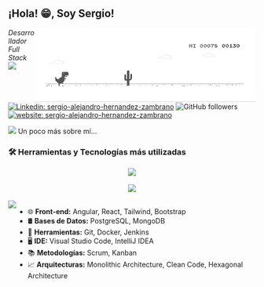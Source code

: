 <h2>¡Hola! 😁, Soy Sergio!</h2>
<img align='right' src="dino.gif" width="450">
<p><em>Desarrollador Full Stack <img src="https://media.giphy.com/media/WUlplcMpOCEmTGBtBW/giphy.gif" width="30"></em></p>

[![Linkedin: sergio-alejandro-hernandez-zambrano](https://img.shields.io/badge/-sergio-blue?style=flat-square&logo=Linkedin&logoColor=white&link=https://www.linkedin.com/in/sergio-alejandro-hernandez-zambrano/)](https://www.linkedin.com/in/sergio-alejandro-hernandez-zambrano/)
![GitHub followers](https://img.shields.io/github/followers/sahernandezz?label=Follow&style=social)
[![website: sergio-alejandro-hernandez-zambrano](https://img.shields.io/badge/website-000000?style=for-the-badge&logo=About.me&logoColor=white&link=https://sahernandezz.web.app/)](https://sahernandezz.web.app/)

<img src="https://media.giphy.com/media/VgCDAzcKvsR6OM0uWg/giphy.gif" width="80"> Un poco más sobre mí...

<h3>🛠️ Herramientas y Tecnologías más utilizadas</h3>

<p align="center">
    <img src="https://skillicons.dev/icons?i=angular,react,nextjs,tailwind,bootstrap,graphql,java,spring,postgres,mongodb" />
</p>

<p align="center">
    <img src="https://skillicons.dev/icons?i=idea,webstorm,git,docker,aws,jenkins" />
</p>

<div style="display: flex; justify-content: space-between;">
    <div>
        <img src="https://github-readme-stats.vercel.app/api/top-langs/?username=sahernandezz&layout=compact&theme=dark" width="400">
    </div>
    <div>
        <ul>
            <li>🌐 <strong>Front-end:</strong> Angular, React, Tailwind, Bootstrap</li>
            <li>🛢️ <strong>Bases de Datos:</strong> PostgreSQL, MongoDB</li>
            <li>🔧 <strong>Herramientas:</strong> Git, Docker, Jenkins</li>
            <li>🖥️ <strong>IDE:</strong> Visual Studio Code, IntelliJ IDEA</li>
            <li>📚 <strong>Metodologías:</strong> Scrum, Kanban</li>
            <li>📈 <strong>Arquitecturas:</strong> Monolithic Architecture, Clean Code, Hexagonal Architecture</li>
        </ul>
    </div>
</div>


